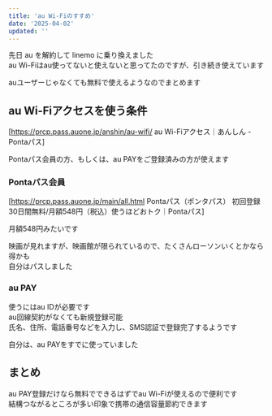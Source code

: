 ```yaml
---
title: 'au Wi-Fiのすすめ'
date: '2025-04-02'
updated: ''
---
```


先日 au を解約して linemo に乗り換えました  
au Wi-Fiはau使ってないと使えないと思ってたのですが、引き続き使えています  

auユーザーじゃなくても無料で使えるようなのでまとめます  

## au Wi-Fiアクセスを使う条件

[https://prcp.pass.auone.jp/anshin/au-wifi/ au Wi-Fiアクセス｜あんしん - Pontaパス]  

Pontaパス会員の方、もしくは、au PAYをご登録済みの方が使えます  

### Pontaパス会員

[https://prcp.pass.auone.jp/main/all.html Pontaパス（ポンタパス） 初回登録30日間無料/月額548円（税込）使うほどおトク｜Pontaパス]

月額548円みたいです  

映画が見れますが、映画館が限られているので、たくさんローソンいくとかなら得かも  
自分はパスしました  

### au PAY

使うにはau IDが必要です  
au回線契約がなくても新規登録可能  
氏名、住所、電話番号などを入力し、SMS認証で登録完了するようです  

自分は、au PAYをすでに使っていました

## まとめ

au PAY登録だけなら無料でできるはずでau Wi-Fiが使えるので便利です  
結構つながるところが多い印象で携帯の通信容量節約できます  
